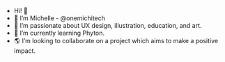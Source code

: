 - Hi! 🤠
- 👋 I’m Michelle - @onemichitech 
- 👀 I’m passionate about UX design, illustration, education, and art.
- 🌱 I’m currently learning Phyton.
- 🌎 I’m looking to collaborate on a project which aims to make a positive impact.

<!---
onemichitech/onemichitech is a ✨ special ✨ repository because its `README.md` (this file) appears on your GitHub profile.
You can click the Preview link to take a look at your changes.
--->
